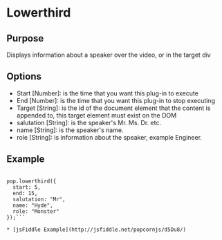 # Lowerthird # 

## Purpose ##

Displays information about a speaker over the video, or in the target div

## Options ##

* Start [Number]: is the time that you want this plug-in to execute
* End [Number]: is the time that you want this plug-in to stop executing
* Target [String]: is the id of the document element that the content is appended to, this target element must exist on the DOM
* salutation [String]: is the speaker's Mr. Ms. Dr. etc.
* name [String]: is the speaker's name.
* role [String]: is information about the speaker, example Engineer.

## Example ##

```var pop = Popcorn( "#video" );     

pop.lowerthird({
  start: 5,
  end: 15,
  salutation: "Mr",
  name: "Hyde",
  role: "Monster"
});```

* [jsFiddle Example](http://jsfiddle.net/popcornjs/d5Du8/)
